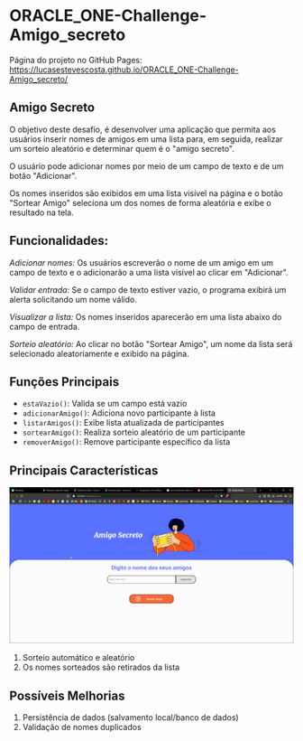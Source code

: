 # ORACLE_ONE-Challenge-Amigo_secreto
Página do projeto no GitHub Pages: https://lucasestevescosta.github.io/ORACLE_ONE-Challenge-Amigo_secreto/
 
## Amigo Secreto
O objetivo deste desafio, é desenvolver uma aplicação que permita aos usuários inserir nomes de amigos em uma lista para, em seguida, realizar um sorteio aleatório e determinar quem é o "amigo secreto".

O usuário pode adicionar nomes por meio de um campo de texto e de um botão "Adicionar".

Os nomes inseridos são exibidos em uma lista visível na página e o botão "Sortear Amigo" seleciona um dos nomes de forma aleatória e exibe o resultado na tela.

## Funcionalidades:
*Adicionar nomes:* Os usuários escreverão o nome de um amigo em um campo de texto e o adicionarão a uma lista visível ao clicar em "Adicionar".

*Validar entrada:* Se o campo de texto estiver vazio, o programa exibirá um alerta solicitando um nome válido.

*Visualizar a lista:* Os nomes inseridos aparecerão em uma lista abaixo do campo de entrada.

*Sorteio aleatório:* Ao clicar no botão "Sortear Amigo", um nome da lista será selecionado aleatoriamente e exibido na página.

## Funções Principais

- `estaVazio()`: Valida se um campo está vazio
- `adicionarAmigo()`: Adiciona novo participante à lista
- `listarAmigos()`: Exibe lista atualizada de participantes
- `sortearAmigo()`: Realiza sorteio aleatório de um participante
- `removerAmigo()`: Remove participante específico da lista

## Principais Características

<img src=assets/features-giff.gif>

1. Sorteio automático e aleatório
2. Os nomes sorteados são retirados da lista

## Possíveis Melhorias

1. Persistência de dados (salvamento local/banco de dados)
2. Validação de nomes duplicados